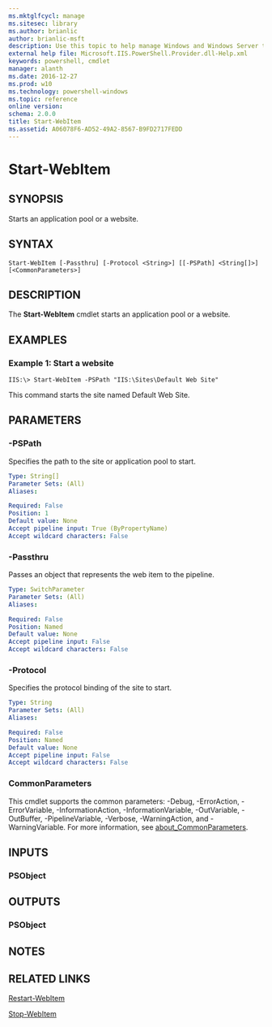 ```yaml
---
ms.mktglfcycl: manage
ms.sitesec: library
ms.author: brianlic
author: brianlic-msft
description: Use this topic to help manage Windows and Windows Server technologies with Windows PowerShell.
external help file: Microsoft.IIS.PowerShell.Provider.dll-Help.xml
keywords: powershell, cmdlet
manager: alanth
ms.date: 2016-12-27
ms.prod: w10
ms.technology: powershell-windows
ms.topic: reference
online version: 
schema: 2.0.0
title: Start-WebItem
ms.assetid: A06078F6-AD52-49A2-8567-B9FD2717FEDD
---
```


# Start-WebItem

## SYNOPSIS
Starts an application pool or a website.

## SYNTAX

```
Start-WebItem [-Passthru] [-Protocol <String>] [[-PSPath] <String[]>] [<CommonParameters>]
```

## DESCRIPTION
The **Start-WebItem** cmdlet starts an application pool or a website.

## EXAMPLES

### Example 1: Start a website
```
IIS:\> Start-WebItem -PSPath "IIS:\Sites\Default Web Site"
```

This command starts the site named Default Web Site.

## PARAMETERS

### -PSPath
Specifies the path to the site or application pool to start.

```yaml
Type: String[]
Parameter Sets: (All)
Aliases: 

Required: False
Position: 1
Default value: None
Accept pipeline input: True (ByPropertyName)
Accept wildcard characters: False
```

### -Passthru
Passes an object that represents the web item to the pipeline.

```yaml
Type: SwitchParameter
Parameter Sets: (All)
Aliases: 

Required: False
Position: Named
Default value: None
Accept pipeline input: False
Accept wildcard characters: False
```

### -Protocol
Specifies the protocol binding of the site to start.

```yaml
Type: String
Parameter Sets: (All)
Aliases: 

Required: False
Position: Named
Default value: None
Accept pipeline input: False
Accept wildcard characters: False
```

### CommonParameters
This cmdlet supports the common parameters: -Debug, -ErrorAction, -ErrorVariable, -InformationAction, -InformationVariable, -OutVariable, -OutBuffer, -PipelineVariable, -Verbose, -WarningAction, and -WarningVariable. For more information, see [about_CommonParameters](http://go.microsoft.com/fwlink/?LinkID=113216).

## INPUTS

### PSObject

## OUTPUTS

### PSObject

## NOTES

## RELATED LINKS

[Restart-WebItem](./Restart-WebItem.md)

[Stop-WebItem](./Stop-WebItem.md)

